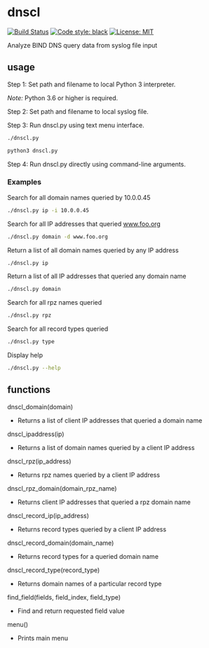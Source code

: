 # dnscl

[![Build Status](https://travis-ci.com/mark-w-hunter/dnscl.svg?branch=devel)](https://travis-ci.com/mark-w-hunter/dnscl)
[![Code style: black](https://img.shields.io/badge/code%20style-black-000000.svg)](https://github.com/psf/black)
[![License: MIT](https://img.shields.io/badge/License-MIT-yellow.svg)](https://opensource.org/licenses/MIT)

Analyze BIND DNS query data from syslog file input

## usage

Step 1: Set path and filename to local Python 3 interpreter.

*Note:* Python 3.6 or higher is required.

Step 2: Set path and filename to local syslog file.

Step 3: Run dnscl.py using text menu interface.

```bash
./dnscl.py
```

```bash
python3 dnscl.py
```

Step 4: Run dnscl.py directly using command-line arguments.

### Examples

Search for all domain names queried by 10.0.0.45

```bash
./dnscl.py ip -i 10.0.0.45
```

Search for all IP addresses that queried www.foo.org

```bash
./dnscl.py domain -d www.foo.org
```

Return a list of all domain names queried by any IP address

```bash
./dnscl.py ip
```

Return a list of all IP addresses that queried any domain name

```bash
./dnscl.py domain
```

Search for all rpz names queried

```bash
./dnscl.py rpz
```

Search for all record types queried

```bash
./dnscl.py type
```

Display help

```bash
./dnscl.py --help
```

## functions

dnscl_domain(domain)

- Returns a list of client IP addresses that queried a domain name

dnscl_ipaddress(ip)

- Returns a list of domain names queried by a client IP address

dnscl_rpz(ip_address)

- Returns rpz names queried by a client IP address

dnscl_rpz_domain(domain_rpz_name)

- Returns client IP addresses that queried a rpz domain name

dnscl_record_ip(ip_address)

- Returns record types queried by a client IP address

dnscl_record_domain(domain_name)

- Returns record types for a queried domain name

dnscl_record_type(record_type)

- Returns domain names of a particular record type

find_field(fields, field_index, field_type)

- Find and return requested field value

menu()

- Prints main menu
